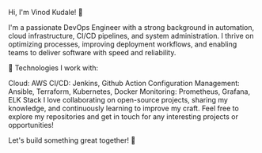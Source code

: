 Hi, I'm Vinod Kudale! 👋

I'm a passionate DevOps Engineer with a strong background in automation, cloud infrastructure, CI/CD pipelines, and system administration. I thrive on optimizing processes, improving deployment workflows, and enabling teams to deliver software with speed and reliability.

🔧 Technologies I work with:

Cloud: AWS
CI/CD: Jenkins, Github Action 
Configuration Management: Ansible, Terraform, Kubernetes, Docker
Monitoring: Prometheus, Grafana, ELK Stack
I love collaborating on open-source projects, sharing my knowledge, and continuously learning to improve my craft. Feel free to explore my repositories and get in touch for any interesting projects or opportunities!

Let's build something great together! 🚀
